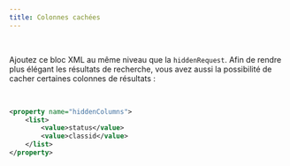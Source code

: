 ```yaml
---
title: Colonnes cachées
---
```


</br>

Ajoutez ce bloc XML au même niveau que la `hiddenRequest`. Afin de rendre plus élégant les résultats de recherche, vous avez aussi la possibilité de cacher certaines colonnes de résultats :

</br>

```xml
<property name="hiddenColumns">
	<list>
		<value>status</value>
		<value>classid</value>
	</list>
</property>

```
</br>